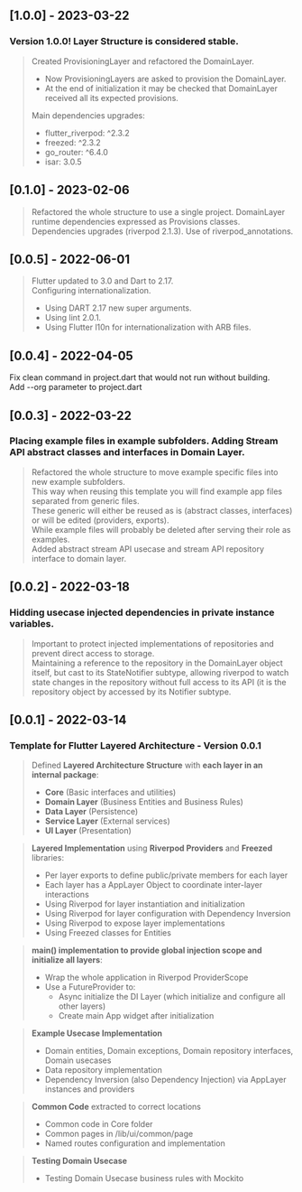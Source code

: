 ## [1.0.0] - 2023-03-22
### Version 1.0.0! Layer Structure is considered stable.
> Created ProvisioningLayer and refactored the DomainLayer.
> - Now ProvisioningLayers are asked to provision the DomainLayer.
> - At the end of initialization it may be checked that DomainLayer received all its expected provisions.
>
> Main dependencies upgrades:
> - flutter_riverpod: ^2.3.2
> - freezed: ^2.3.2
> - go_router: ^6.4.0
> - isar: 3.0.5


## [0.1.0] - 2023-02-06
> Refactored the whole structure to use a single project.
> DomainLayer runtime dependencies expressed as Provisions classes.
> Dependencies upgrades (riverpod 2.1.3).
> Use of riverpod_annotations.

## [0.0.5] - 2022-06-01
> Flutter updated to 3.0 and Dart to 2.17.  
> Configuring internationalization.  
>  
> - Using DART 2.17 new super arguments.
> - Using lint 2.0.1.
> - Using Flutter l10n for internationalization with ARB files.


## [0.0.4] - 2022-04-05
Fix clean command in project.dart that would not run without building.  
Add --org parameter to project.dart

## [0.0.3] - 2022-03-22

### Placing example files in example subfolders. Adding Stream API abstract classes and interfaces in Domain Layer.
> Refactored the whole structure to move example specific files into new example subfolders.  
> This way when reusing this template you will find example app files separated from generic files.  
> These generic will either be reused as is (abstract classes, interfaces) or will be edited (providers, exports).  
> While example files will probably be deleted after serving their role as examples.  
> Added abstract stream API usecase and stream API repository interface to domain layer.  


## [0.0.2] - 2022-03-18

### Hidding usecase injected dependencies in private instance variables.
> Important to protect injected implementations of repositories and prevent direct access to storage.  
> Maintaining a reference to the repository in the DomainLayer object itself, but cast to its StateNotifier subtype,
> allowing riverpod to watch state changes in the repository without full access to its API (it is the repository
> object by accessed by its Notifier subtype.


## [0.0.1] - 2022-03-14

### Template for Flutter Layered Architecture - Version 0.0.1
> Defined **Layered Architecture Structure** with **each layer in an internal package**:
>   - **Core** (Basic interfaces and utilities)
>   - **Domain Layer** (Business Entities and Business Rules)
>   - **Data Layer** (Persistence)
>   - **Service Layer** (External services)
>   - **UI Layer** (Presentation)  

> **Layered Implementation** using **Riverpod Providers** and **Freezed** libraries:
>   - Per layer exports to define public/private members for each layer
>   - Each layer has a AppLayer Object to coordinate inter-layer interactions
>   - Using Riverpod for layer instantiation and initialization
>   - Using Riverpod for layer configuration with Dependency Inversion
>   - Using Riverpod to expose layer implementations
>   - Using Freezed classes for Entities

> **main() implementation to provide global injection scope and initialize all layers**:
>   - Wrap the whole application in Riverpod ProviderScope
>   - Use a FutureProvider to:
>     - Async initialize the DI Layer (which initialize and configure all other layers)
>     - Create main App widget after initialization

> **Example Usecase Implementation**
>   - Domain entities, Domain exceptions, Domain repository interfaces, Domain usecases
>   - Data repository implementation
>   - Dependency Inversion (also Dependency Injection) via AppLayer instances and providers

> **Common Code** extracted to correct locations
>   - Common code in Core folder
>   - Common pages in /lib/ui/common/page
>   - Named routes configuration and implementation

> **Testing Domain Usecase**
>   - Testing Domain Usecase business rules with Mockito

